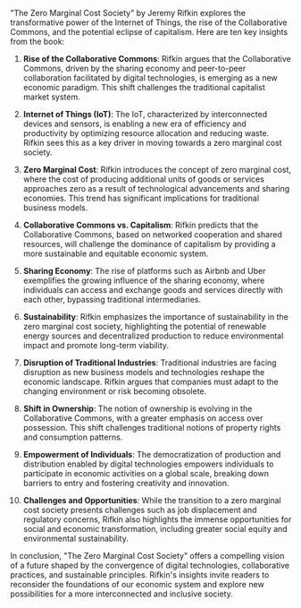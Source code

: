 "The Zero Marginal Cost Society" by Jeremy Rifkin explores the transformative power of the Internet of Things, the rise of the Collaborative Commons, and the potential eclipse of capitalism. Here are ten key insights from the book:

1. **Rise of the Collaborative Commons**: Rifkin argues that the Collaborative Commons, driven by the sharing economy and peer-to-peer collaboration facilitated by digital technologies, is emerging as a new economic paradigm. This shift challenges the traditional capitalist market system.

2. **Internet of Things (IoT)**: The IoT, characterized by interconnected devices and sensors, is enabling a new era of efficiency and productivity by optimizing resource allocation and reducing waste. Rifkin sees this as a key driver in moving towards a zero marginal cost society.

3. **Zero Marginal Cost**: Rifkin introduces the concept of zero marginal cost, where the cost of producing additional units of goods or services approaches zero as a result of technological advancements and sharing economies. This trend has significant implications for traditional business models.

4. **Collaborative Commons vs. Capitalism**: Rifkin predicts that the Collaborative Commons, based on networked cooperation and shared resources, will challenge the dominance of capitalism by providing a more sustainable and equitable economic system.

5. **Sharing Economy**: The rise of platforms such as Airbnb and Uber exemplifies the growing influence of the sharing economy, where individuals can access and exchange goods and services directly with each other, bypassing traditional intermediaries.

6. **Sustainability**: Rifkin emphasizes the importance of sustainability in the zero marginal cost society, highlighting the potential of renewable energy sources and decentralized production to reduce environmental impact and promote long-term viability.

7. **Disruption of Traditional Industries**: Traditional industries are facing disruption as new business models and technologies reshape the economic landscape. Rifkin argues that companies must adapt to the changing environment or risk becoming obsolete.

8. **Shift in Ownership**: The notion of ownership is evolving in the Collaborative Commons, with a greater emphasis on access over possession. This shift challenges traditional notions of property rights and consumption patterns.

9. **Empowerment of Individuals**: The democratization of production and distribution enabled by digital technologies empowers individuals to participate in economic activities on a global scale, breaking down barriers to entry and fostering creativity and innovation.

10. **Challenges and Opportunities**: While the transition to a zero marginal cost society presents challenges such as job displacement and regulatory concerns, Rifkin also highlights the immense opportunities for social and economic transformation, including greater social equity and environmental sustainability.

In conclusion, "The Zero Marginal Cost Society" offers a compelling vision of a future shaped by the convergence of digital technologies, collaborative practices, and sustainable principles. Rifkin's insights invite readers to reconsider the foundations of our economic system and explore new possibilities for a more interconnected and inclusive society.